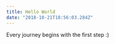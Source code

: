 ```yaml
---
title: Hello World
date: "2018-10-21T18:56:03.284Z"
---
```


Every journey begins with the first step :)
